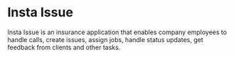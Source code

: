 # Insta Issue
Insta Issue is an insurance application that enables company employees to handle calls, create issues, assign jobs, handle status updates, get feedback from clients and other tasks.